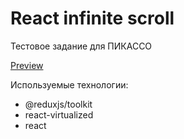 # React infinite scroll

Тестовое задание для ПИКАССО

[Preview](https://ex1lex.github.io/react-infinite-scroll/)

Используемые технологии:
- @reduxjs/toolkit
- react-virtualized
- react
